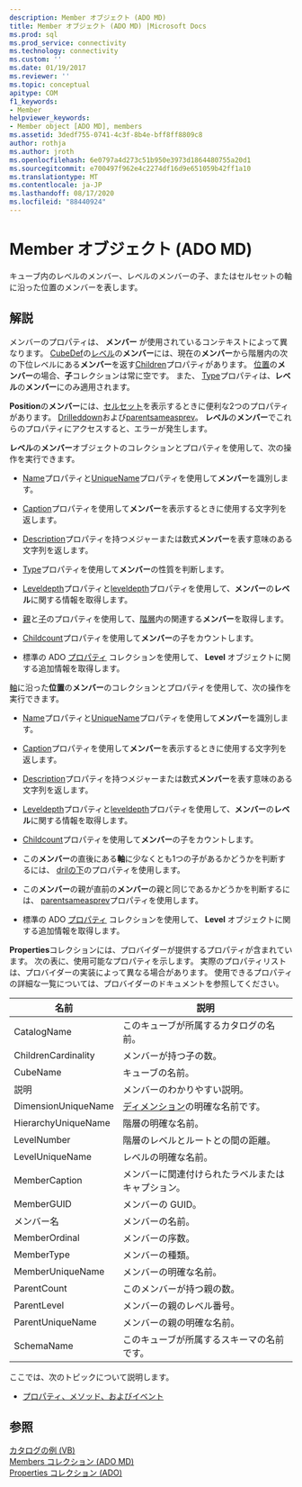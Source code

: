 ```yaml
---
description: Member オブジェクト (ADO MD)
title: Member オブジェクト (ADO MD) |Microsoft Docs
ms.prod: sql
ms.prod_service: connectivity
ms.technology: connectivity
ms.custom: ''
ms.date: 01/19/2017
ms.reviewer: ''
ms.topic: conceptual
apitype: COM
f1_keywords:
- Member
helpviewer_keywords:
- Member object [ADO MD], members
ms.assetid: 3dedf755-0741-4c3f-8b4e-bff8ff8809c8
author: rothja
ms.author: jroth
ms.openlocfilehash: 6e0797a4d273c51b950e3973d1864480755a20d1
ms.sourcegitcommit: e700497f962e4c2274df16d9e651059b42ff1a10
ms.translationtype: MT
ms.contentlocale: ja-JP
ms.lasthandoff: 08/17/2020
ms.locfileid: "88440924"
---
```

# <a name="member-object-ado-md"></a>Member オブジェクト (ADO MD)
キューブ内のレベルのメンバー、レベルのメンバーの子、またはセルセットの軸に沿った位置のメンバーを表します。  
  
## <a name="remarks"></a>解説  
 メンバーのプロパティは、 **メンバー** が使用されているコンテキストによって異なります。 [CubeDef](../../../ado/reference/ado-md-api/cubedef-object-ado-md.md)の[レベル](../../../ado/reference/ado-md-api/level-object-ado-md.md)の**メンバー**には、現在の**メンバー**から階層内の次の下位レベルにある**メンバー**を返す[Children](../../../ado/reference/ado-md-api/children-property-ado-md.md)プロパティがあります。 [位置](../../../ado/reference/ado-md-api/position-object-ado-md.md)の**メンバー**の場合、**子**コレクションは常に空です。 また、 [Type](../../../ado/reference/ado-md-api/type-property-ado-md.md)プロパティは、**レベル**の**メンバー**にのみ適用されます。  
  
 **Position**の**メンバー**には、[セルセット](../../../ado/reference/ado-md-api/cellset-object-ado-md.md)を表示するときに便利な2つのプロパティがあります。 [Drilleddown](../../../ado/reference/ado-md-api/drilleddown-property-ado-md.md)および[parentsameasprev](../../../ado/reference/ado-md-api/parentsameasprev-property-ado-md.md)。 **レベル**の**メンバー**でこれらのプロパティにアクセスすると、エラーが発生します。  
  
 **レベル**の**メンバー**オブジェクトのコレクションとプロパティを使用して、次の操作を実行できます。  
  
-   [Name](../../../ado/reference/ado-md-api/name-property-ado-md.md)プロパティと[UniqueName](../../../ado/reference/ado-md-api/uniquename-property-ado-md.md)プロパティを使用して**メンバー**を識別します。  
  
-   [Caption](../../../ado/reference/ado-md-api/caption-property-ado-md.md)プロパティを使用して**メンバー**を表示するときに使用する文字列を返します。  
  
-   [Description](../../../ado/reference/ado-md-api/description-property-ado-md.md)プロパティを持つメジャーまたは数式**メンバー**を表す意味のある文字列を返します。  
  
-   [Type](../../../ado/reference/ado-md-api/type-property-ado-md.md)プロパティを使用して**メンバー**の性質を判断します。  
  
-   [Leveldepth](../../../ado/reference/ado-md-api/leveldepth-property-ado-md.md)プロパティと[leveldepth](../../../ado/reference/ado-md-api/levelname-property-ado-md.md)プロパティを使用して、**メンバー**の**レベル**に関する情報を取得します。  
  
-   [親](../../../ado/reference/ado-md-api/parent-property-ado-md.md)と[子](../../../ado/reference/ado-md-api/children-property-ado-md.md)のプロパティを使用して、[階層](../../../ado/reference/ado-md-api/hierarchy-object-ado-md.md)内の関連する**メンバー**を取得します。  
  
-   [Childcount](../../../ado/reference/ado-md-api/childcount-property-ado-md.md)プロパティを使用して**メンバー**の子をカウントします。  
  
-   標準の ADO [プロパティ](../../../ado/reference/ado-api/properties-collection-ado.md) コレクションを使用して、 **Level** オブジェクトに関する追加情報を取得します。  
  
 [軸](../../../ado/reference/ado-md-api/axis-object-ado-md.md)に沿った**位置**の**メンバー**のコレクションとプロパティを使用して、次の操作を実行できます。  
  
-   [Name](../../../ado/reference/ado-md-api/name-property-ado-md.md)プロパティと[UniqueName](../../../ado/reference/ado-md-api/uniquename-property-ado-md.md)プロパティを使用して**メンバー**を識別します。  
  
-   [Caption](../../../ado/reference/ado-md-api/caption-property-ado-md.md)プロパティを使用して**メンバー**を表示するときに使用する文字列を返します。  
  
-   [Description](../../../ado/reference/ado-md-api/description-property-ado-md.md)プロパティを持つメジャーまたは数式**メンバー**を表す意味のある文字列を返します。  
  
-   [Leveldepth](../../../ado/reference/ado-md-api/leveldepth-property-ado-md.md)プロパティと[leveldepth](../../../ado/reference/ado-md-api/levelname-property-ado-md.md)プロパティを使用して、**メンバー**の**レベル**に関する情報を取得します。  
  
-   [Childcount](../../../ado/reference/ado-md-api/childcount-property-ado-md.md)プロパティを使用して**メンバー**の子をカウントします。  
  
-   この**メンバー**の直後にある**軸**に少なくとも1つの子があるかどうかを判断するには、 [drilの下](../../../ado/reference/ado-md-api/drilleddown-property-ado-md.md)のプロパティを使用します。  
  
-   この**メンバー**の親が直前の**メンバー**の親と同じであるかどうかを判断するには、 [parentsameasprev](../../../ado/reference/ado-md-api/parentsameasprev-property-ado-md.md)プロパティを使用します。  
  
-   標準の ADO [プロパティ](../../../ado/reference/ado-api/properties-collection-ado.md) コレクションを使用して、 **Level** オブジェクトに関する追加情報を取得します。  
  
 **Properties**コレクションには、プロバイダーが提供するプロパティが含まれています。 次の表に、使用可能なプロパティを示します。 実際のプロパティリストは、プロバイダーの実装によって異なる場合があります。 使用できるプロパティの詳細な一覧については、プロバイダーのドキュメントを参照してください。  
  
|名前|説明|  
|----------|-----------------|  
|CatalogName|このキューブが所属するカタログの名前。|  
|ChildrenCardinality|メンバーが持つ子の数。|  
|CubeName|キューブの名前。|  
|説明|メンバーのわかりやすい説明。|  
|DimensionUniqueName|[ディメンション](../../../ado/reference/ado-md-api/dimension-object-ado-md.md)の明確な名前です。|  
|HierarchyUniqueName|階層の明確な名前。|  
|LevelNumber|階層のレベルとルートとの間の距離。|  
|LevelUniqueName|レベルの明確な名前。|  
|MemberCaption|メンバーに関連付けられたラベルまたはキャプション。|  
|MemberGUID|メンバーの GUID。|  
|メンバー名|メンバーの名前。|  
|MemberOrdinal|メンバーの序数。|  
|MemberType|メンバーの種類。|  
|MemberUniqueName|メンバーの明確な名前。|  
|ParentCount|このメンバーが持つ親の数。|  
|ParentLevel|メンバーの親のレベル番号。|  
|ParentUniqueName|メンバーの親の明確な名前。|  
|SchemaName|このキューブが所属するスキーマの名前です。|  
  
 ここでは、次のトピックについて説明します。  
  
-   [プロパティ、メソッド、およびイベント](../../../ado/reference/ado-md-api/member-object-properties-methods-and-events.md)  
  
## <a name="see-also"></a>参照  
 [カタログの例 (VB)](../../../ado/reference/ado-md-api/catalog-example-vb.md)   
 [Members コレクション (ADO MD)](../../../ado/reference/ado-md-api/members-collection-ado-md.md)   
 [Properties コレクション (ADO)](../../../ado/reference/ado-api/properties-collection-ado.md)
